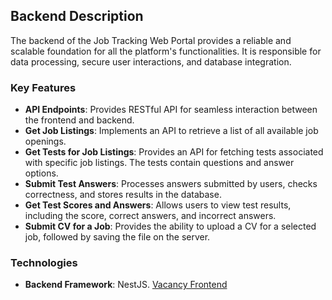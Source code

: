 ## Backend Description

The backend of the Job Tracking Web Portal provides a reliable and scalable foundation for all the platform's functionalities. It is responsible for data processing, secure user interactions, and database integration.

### Key Features

- **API Endpoints**: Provides RESTful API for seamless interaction between the frontend and backend.
- **Get Job Listings**: Implements an API to retrieve a list of all available job openings.
- **Get Tests for Job Listings**: Provides an API for fetching tests associated with specific job listings. The tests contain questions and answer options.
- **Submit Test Answers**: Processes answers submitted by users, checks correctness, and stores results in the database.
- **Get Test Scores and Answers**: Allows users to view test results, including the score, correct answers, and incorrect answers.
- **Submit CV for a Job**: Provides the ability to upload a CV for a selected job, followed by saving the file on the server.

### Technologies

- **Backend Framework**: NestJS.
[Vacancy Frontend](https://github.com/AslanMamedov/vacanciesapp)